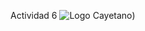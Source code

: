 Actividad 6
![Logo Cayetano]([https://cayetano.edu.pe/wp-content/uploads/2024/01/logo-upch-ing-des.png))

